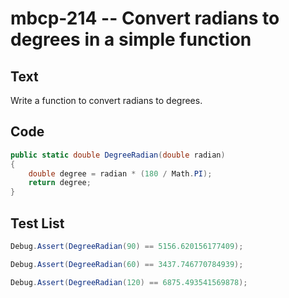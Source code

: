 # mbcp-214 -- Convert radians to degrees in a simple function

## Text

Write a function to convert radians to degrees.

## Code

```csharp
public static double DegreeRadian(double radian)  
{  
    double degree = radian * (180 / Math.PI);  
    return degree;  
}
```

## Test List

```csharp
Debug.Assert(DegreeRadian(90) == 5156.620156177409);
```

```csharp
Debug.Assert(DegreeRadian(60) == 3437.746770784939);
```

```csharp
Debug.Assert(DegreeRadian(120) == 6875.493541569878);
```
